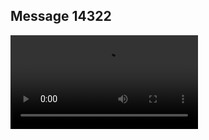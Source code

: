 ## Message 14322



![Video](https://data.iron-swords.co.il/2024/December/06/14322/14322_media.mp4)
